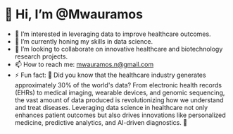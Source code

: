 # 👋 Hi, I’m @Mwauramos

- 👀 I’m interested in leveraging data to improve healthcare outcomes.
- 🌱 I’m currently honing my skills in data science.
- 💞️ I’m looking to collaborate on innovative healthcare and biotechnology research projects.
- 📫 How to reach me: mwauramos.n@gmail.com
- ⚡ Fun fact: 🧠 Did you know that the healthcare industry generates approximately 30% of the world's data? From electronic health records (EHRs) to medical imaging, wearable devices, and genomic sequencing, the vast amount of data produced is revolutionizing how we understand and treat diseases. Leveraging data science in healthcare not only enhances patient outcomes but also drives innovations like personalized medicine, predictive analytics, and AI-driven diagnostics. 🚀
<!---
Mwauramos/Mwauramos is a ✨ special ✨ repository because its `README.md` (this file) appears on your GitHub profile.
You can click the Preview link to take a look at your changes.
--->
